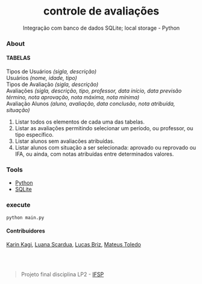 <h1 align="center">
  controle de avaliações
</h1>
<p align="center"> 
 Integração com banco de dados SQLite; local storage - Python
</p>

### About
#### TABELAS 
Tipos de Usuários *(sigla, descrição)* <br>
Usuários *(nome, idade, tipo)* <br>
Tipos de Avaliação *(sigla, descrição)* <br>
Avaliações *(sigla, descrição, tipo, professor, data início, data previsão término, nota aprovação, nota máxima, nota mínima)* <br>
Avaliação Alunos *(aluno, avaliação, data conclusão, nota atribuída, situação)*
1. Listar todos os elementos de cada uma das tabelas.
2. Listar as avaliações permitindo selecionar um período, ou professor, ou tipo específico.
3. Listar alunos sem avaliacões atribuídas.
4. Listar alunos com situação a ser selecionada: aprovado ou reprovado ou IFA, ou ainda, com notas atribuídas entre determinados valores.

### Tools
- [Python](https://docs.python.org/3/)
- [SQLite](https://www.sqlite.org/docs.html)

### execute
```
python main.py
```

#### Contribuidores
[Karin Kagi](https://github.com/karinkagi), [Luana Scardua](https://github.com/luanascardua), [Lucas Briz](https://github.com/lucasbriz), [Mateus Toledo](https://github.com/Mateus11Toledo)

 <br>
 <br>

> Projeto final disciplina LP2 - [IFSP](https://www.ifsp.edu.br/)
